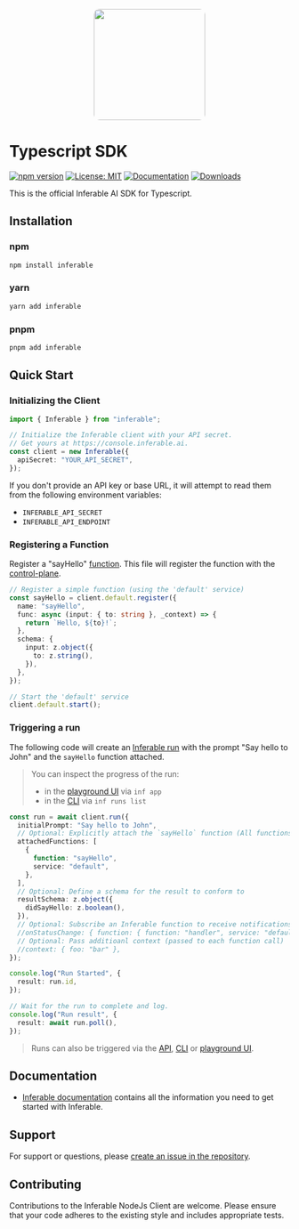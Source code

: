 <p align="center">
  <img src="https://a.inferable.ai/logo-hex.png" width="200" style="border-radius: 10px" />
</p>

# Typescript SDK

[![npm version](https://badge.fury.io/js/inferable.svg)](https://badge.fury.io/js/inferable)
[![License: MIT](https://img.shields.io/badge/License-MIT-yellow.svg)](https://opensource.org/licenses/MIT)
[![Documentation](https://img.shields.io/badge/docs-inferable.ai-brightgreen)](https://docs.inferable.ai/)
[![Downloads](https://img.shields.io/npm/dm/inferable)](https://www.npmjs.com/package/inferable)

This is the official Inferable AI SDK for Typescript.

## Installation

### npm

```bash
npm install inferable
```

### yarn

```bash
yarn add inferable
```

### pnpm

```bash
pnpm add inferable
```

## Quick Start

### Initializing the Client

```typescript
import { Inferable } from "inferable";

// Initialize the Inferable client with your API secret.
// Get yours at https://console.inferable.ai.
const client = new Inferable({
  apiSecret: "YOUR_API_SECRET",
});
```

If you don't provide an API key or base URL, it will attempt to read them from the following environment variables:

- `INFERABLE_API_SECRET`
- `INFERABLE_API_ENDPOINT`

### Registering a Function

Register a "sayHello" [function](https://docs.inferable.ai/pages/functions). This file will register the function with the [control-plane](https://docs.inferable.ai/pages/control-plane).

```typescript
// Register a simple function (using the 'default' service)
const sayHello = client.default.register({
  name: "sayHello",
  func: async (input: { to: string }, _context) => {
    return `Hello, ${to}!`;
  },
  schema: {
    input: z.object({
      to: z.string(),
    }),
  },
});

// Start the 'default' service
client.default.start();
```

### Triggering a run

The following code will create an [Inferable run](https://docs.inferable.ai/pages/runs) with the prompt "Say hello to John" and the `sayHello` function attached.

> You can inspect the progress of the run:
>
> - in the [playground UI](https://app.inferable.ai/) via `inf app`
> - in the [CLI](https://www.npmjs.com/package/@inferable/cli) via `inf runs list`

```typescript
const run = await client.run({
  initialPrompt: "Say hello to John",
  // Optional: Explicitly attach the `sayHello` function (All functions attached by default)
  attachedFunctions: [
    {
      function: "sayHello",
      service: "default",
    },
  ],
  // Optional: Define a schema for the result to conform to
  resultSchema: z.object({
    didSayHello: z.boolean(),
  }),
  // Optional: Subscribe an Inferable function to receive notifications when the run status changes
  //onStatusChange: { function: { function: "handler", service: "default" } },
  // Optional: Pass additioanl context (passed to each function call)
  //context: { foo: "bar" },
});

console.log("Run Started", {
  result: run.id,
});

// Wait for the run to complete and log.
console.log("Run result", {
  result: await run.poll(),
});
```

> Runs can also be triggered via the [API](https://docs.inferable.ai/pages/invoking-a-run-api), [CLI](https://www.npmjs.com/package/@inferable/cli) or [playground UI](https://app.inferable.ai/).

## Documentation

- [Inferable documentation](https://docs.inferable.ai/) contains all the information you need to get started with Inferable.

## Support

For support or questions, please [create an issue in the repository](https://github.com/inferablehq/inferable/issues).

## Contributing

Contributions to the Inferable NodeJs Client are welcome. Please ensure that your code adheres to the existing style and includes appropriate tests.

